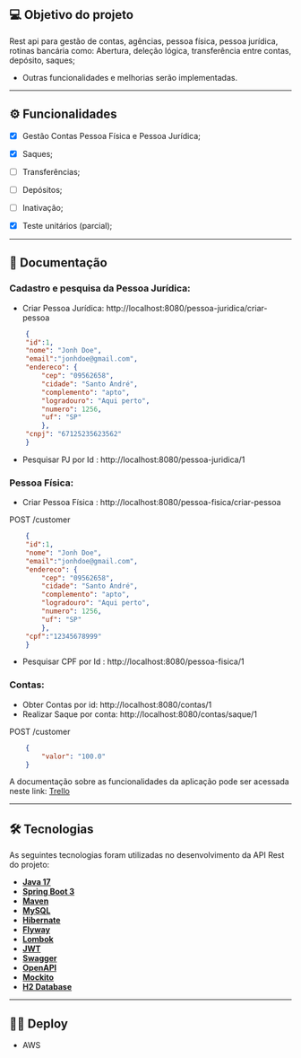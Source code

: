 ## 💻 Objetivo do projeto

Rest api para gestão de contas, agências, pessoa física, pessoa jurídica, rotinas bancária como:
Abertura, deleção lógica, transferência entre contas, depósito, saques;
- Outras funcionalidades e melhorias serão implementadas.
---

## ⚙️ Funcionalidades

- [x] Gestão Contas Pessoa Física e Pessoa Jurídica;
- [x] Saques;
- [ ] Transferências;
- [ ] Depósitos;
- [ ] Inativação;

- [x] Teste unitários (parcial);

---

## 📄 Documentação

### Cadastro e pesquisa da Pessoa Jurídica:
- Criar Pessoa Jurídica: http://localhost:8080/pessoa-juridica/criar-pessoa

```json
	{
	"id":1,
	"nome": "Jonh Doe",	
	"email":"jonhdoe@gmail.com",
	"endereco": {
		"cep": "09562658",
		"cidade": "Santo André",
		"complemento": "apto",
		"logradouro": "Aqui perto",
		"numero": 1256,		
		"uf": "SP"
		},
	"cnpj": "67125235623562"
	}
```
- Pesquisar PJ por Id : http://localhost:8080/pessoa-juridica/1


### Pessoa Física:
- Criar Pessoa Física : http://localhost:8080/pessoa-fisica/criar-pessoa

POST /customer
```json
	{
	"id":1,
	"nome": "Jonh Doe",	
	"email":"jonhdoe@gmail.com",
	"endereco": {
		"cep": "09562658",
		"cidade": "Santo André",
		"complemento": "apto",
		"logradouro": "Aqui perto",
		"numero": 1256,		
		"uf": "SP"
		},
	"cpf":"12345678999"  
	}
```
- Pesquisar CPF por Id : http://localhost:8080/pessoa-fisica/1


### Contas:
- Obter Contas por id: http://localhost:8080/contas/1
- Realizar Saque por conta: http://localhost:8080/contas/saque/1

POST /customer
```json
    {	
        "valor": "100.0"		
    }
```


A documentação sobre as funcionalidades da aplicação pode ser acessada neste link: <a href="#">Trello</a>

---

## 🛠 Tecnologias

As seguintes tecnologias foram utilizadas no desenvolvimento da API Rest do projeto:

- **[Java 17](https://www.oracle.com/java)**
- **[Spring Boot 3](https://spring.io/projects/spring-boot)**
- **[Maven](https://maven.apache.org)**
- **[MySQL](https://www.mysql.com)**
- **[Hibernate](https://hibernate.org)**
- **[Flyway](https://flywaydb.org)**
- **[Lombok](https://projectlombok.org)**
- **[JWT](https://jwt.io/)**
- **[Swagger](https://swagger.io/)**
- **[OpenAPI](https://www.openapis.org/)**
- **[Mockito](https://github.com/mockito/mockito)**
- **[H2 Database](com.h2database)**

---

## 👨‍🚀 Deploy
 - AWS 